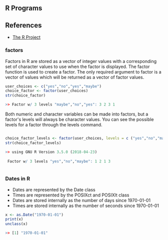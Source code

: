## R Programs

## References

* [The R Project](https://www.r-project.org/)

### factors 
Factors in R are stored as a vector of integer values with a corresponding set of character values to use when the factor is displayed. The factor function is used to create a factor. The only required argument to factor is a vector of values which will be returned as a vector of factor values. 

```R
user_choices <- c("yes","no","yes","maybe")
choice_factor <- factor(user_choices)
str(choice_factor)

>> Factor w/ 3 levels "maybe","no","yes": 3 2 3 1
```

Both numeric and character variables can be made into factors, but a factor's levels will always be character values. You can see the possible levels for a factor through the levels command.

```R

choice_factor_levels <- factor(user_choices, levels = c ("yes","no","maybe"))
str(choice_factor_levels)

>> using GNU R Version 3.5.0 (2018-04-23)
 
 Factor w/ 3 levels "yes","no","maybe": 1 2 1 3
  

```

### Dates in R

* Dates are represented by the Date class
* Times are represented by the POSIXct and POSIXlt class
* Dates are stored internally as the number of days since 1970-01-01
* Times are stored internally as the number of seconds since 1970-01-01

```R
x <- as.Date("1970-01-01")
print(x)
unclass(x)

>> [1] "1970-01-01"
```

